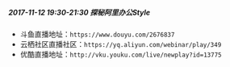 
##### 2017-11-12 19:30-21:30 探秘阿里办公Style
* 斗鱼直播地址：`https://www.douyu.com/2676837`
* 云栖社区直播社区：`https://yq.aliyun.com/webinar/play/349`
* 优酷直播地址：`http://vku.youku.com/live/newplay?id=13775`
